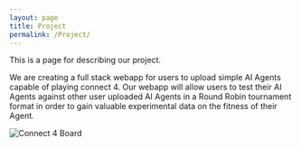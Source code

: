 ```yaml
---
layout: page
title: Project
permalink: /Project/
---
```


This is a page for describing our project.

We are creating a full stack webapp for users to upload simple AI Agents capable of playing connect 4. Our webapp will allow users to test their AI Agents against other user uploaded AI Agents in a Round Robin tournament format in order to gain valuable experimental data on the fitness of their Agent.

![Connect 4 Board](/connect-4/docs/assets/images/connect4.png)